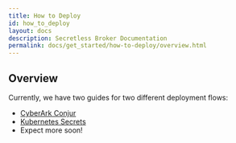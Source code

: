 ```yaml
---
title: How to Deploy
id: how_to_deploy
layout: docs
description: Secretless Broker Documentation
permalink: docs/get_started/how-to-deploy/overview.html
---
```


## Overview
Currently, we have two guides for two different deployment flows:
- [CyberArk Conjur](/docs/get_started/how-to-deploy/using-conjur.html)
- [Kubernetes Secrets](/docs/get_started/how-to-deploy/using-kubernetes-secrets.html)
- Expect more soon!  
